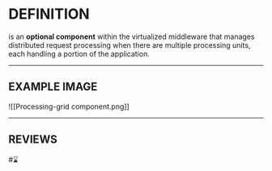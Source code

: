# DEFINITION

is an **optional component** within the virtualized middleware that manages distributed request processing when there are multiple processing units, each handling a portion of the application.

---

## EXAMPLE IMAGE

![[Processing-grid component.png]]

---
## REVIEWS
#⌛